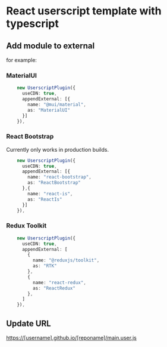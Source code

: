 # React userscript template with typescript

## Add module to external

for example:

### MaterialUI

```typescript:webpack.config.ts
    new UserscriptPlugin({
      useCDN: true,
      appendExternal: [{
        name: "@mui/material",
        as: "MaterialUI"
      }]
    }),
```

### React Bootstrap

Currently only works in production builds.

```typescript:webpack.config.ts
    new UserscriptPlugin({
      useCDN: true,
      appendExternal: [{
        name: "react-bootstrap",
        as: "ReactBootstrap"
      },{
        name: "react-is",
        as: "ReactIs"
      }]
    }),
```

### Redux Toolkit

```typescript:webpack.config.ts
    new UserscriptPlugin({
      useCDN: true,
      appendExternal: [
        {
          name: "@reduxjs/toolkit",
          as: "RTK"
        },
        {
          name: "react-redux",
          as: "ReactRedux"
        },
      ]
    }),
```

## Update URL

<https://[username].github.io/[reponame]/main.user.js>
